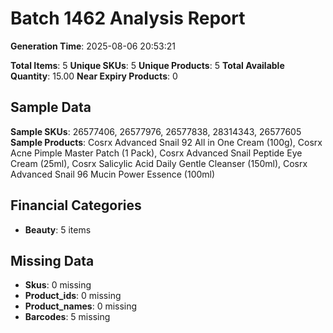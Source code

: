 # Batch 1462 Analysis Report

**Generation Time**: 2025-08-06 20:53:21

**Total Items**: 5
**Unique SKUs**: 5
**Unique Products**: 5
**Total Available Quantity**: 15.00
**Near Expiry Products**: 0

## Sample Data
**Sample SKUs**: 26577406, 26577976, 26577838, 28314343, 26577605
**Sample Products**: Cosrx Advanced Snail 92 All in One Cream (100g), Cosrx Acne Pimple Master Patch (1 Pack), Cosrx Advanced Snail Peptide Eye Cream (25ml), Cosrx Salicylic Acid Daily Gentle Cleanser (150ml), Cosrx Advanced Snail 96 Mucin Power Essence (100ml)

## Financial Categories
- **Beauty**: 5 items

## Missing Data
- **Skus**: 0 missing
- **Product_ids**: 0 missing
- **Product_names**: 0 missing
- **Barcodes**: 5 missing
